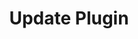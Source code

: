 ---
title: Update Plugin
excerpt: Update Plugin
api:
  file: botpress-api.json
  operationId: updatePlugin
deprecated: false
hidden: false
metadata:
  title: ''
  description: ''
  robots: index
next:
  description: ''
---
